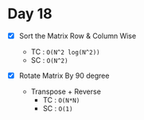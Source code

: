 # Day 18
- [x] Sort the Matrix Row & Column Wise 
    - TC : ```O(N^2 log(N^2))```
    - SC : ```O(N^2)```


- [x] Rotate Matrix By 90 degree
    - Transpose + Reverse
        - TC : ```O(N*N)```
        - SC : ```O(1)```
